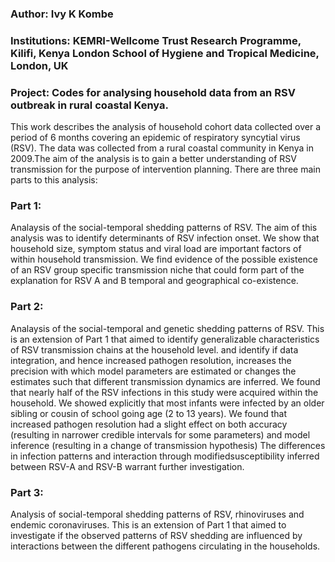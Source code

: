 ### Author:         Ivy K Kombe

### Institutions:   KEMRI-Wellcome Trust Research Programme, Kilifi, Kenya London School of Hygiene and Tropical Medicine, London, UK
                
### Project:        Codes for analysing household data from an RSV outbreak in rural coastal Kenya.

This work describes the analysis of household cohort data collected over a period of 6 months covering an epidemic of
respiratory syncytial virus (RSV). The data was collected from a rural coastal community in Kenya in 2009.The aim of the analysis is
to gain a better understanding of RSV transmission for the purpose of intervention planning. There are three main parts to this analysis:
### Part 1: 
Analaysis of the social-temporal shedding patterns of RSV.
        The aim of this analysis was to identify determinants of RSV infection onset. We show that household size, symptom status and viral load
        are important factors of within household transmission. We find evidence of the possible existence of an RSV group specific 
        transmission niche that could form part of the explanation for RSV A and B temporal and geographical co-existence. 
### Part 2: 
Analaysis of the social-temporal and genetic shedding patterns of RSV.
        This is an extension of Part 1 that aimed to identify generalizable characteristics of RSV transmission chains at the household level.
        and identify if data integration, and hence increased pathogen resolution, increases the precision with which model parameters 
        are estimated or changes the estimates such that different transmission dynamics are inferred. We found that nearly half of the 
        RSV infections in this study were acquired within the household. We showed explicitly that most infants were infected by an older 
        sibling or cousin of school going age (2 to 13 years). We found that increased pathogen resolution had a slight effect on both 
        accuracy (resulting in narrower credible intervals for some parameters) and model inference (resulting in a change of transmission 
        hypothesis) The differences in infection patterns and interaction through modifiedsusceptibility inferred between RSV-A and RSV-B 
        warrant further investigation. 
### Part 3: 
Analysis of social-temporal shedding patterns of RSV, rhinoviruses and endemic coronaviruses.
        This is an extension of Part 1 that aimed to investigate if the observed patterns of RSV shedding are influenced by interactions 
        between the different pathogens circulating in the households.
    

